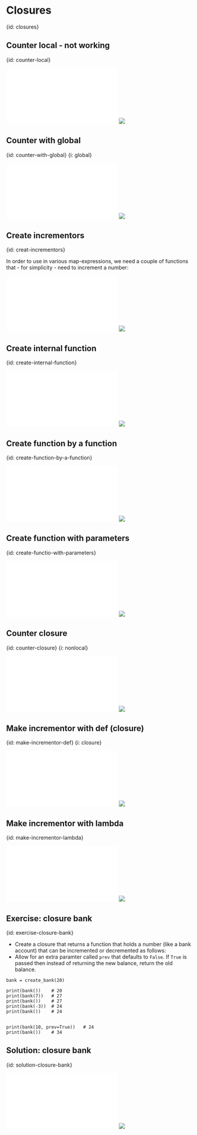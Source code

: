 # Closures
{id: closures}

## Counter local - not working
{id: counter-local}

![](examples/closures/counter_local.py)
![](examples/closures/counter_local.out)


## Counter with global
{id: counter-with-global}
{i: global}

![](examples/closures/counter_global.py)
![](examples/closures/counter_global.out)

## Create incrementors
{id: creat-incrementors}

In order to use in various map-expressions, we need a couple of
functions that - for simplicity - need to increment a number:

![](examples/closures/create_incrementors.py)
![](examples/closures/create_incrementors.out)


## Create internal function
{id: create-internal-function}

![](examples/closures/create_internal_func.py)
![](examples/closures/create_internal_func.out)


## Create function by a function
{id: create-function-by-a-function}

![](examples/closures/create_func.py)
![](examples/closures/create_func.out)


## Create function with parameters
{id: create-functio-with-parameters}

![](examples/closures/create_param_func.py)
![](examples/closures/create_param_func.out)


## Counter closure
{id: counter-closure}
{i: nonlocal}

![](examples/closures/counter.py)
![](examples/closures/counter.out)



## Make incrementor with def (closure)
{id: make-incrementor-def}
{i: closure}

![](examples/closures/make_incrementor_def.py)
![](examples/closures/make_incrementor_def.out)


## Make incrementor with lambda
{id: make-incrementor-lambda}

![](examples/closures/make_incrementor.py)
![](examples/closures/make_incrementor.out)


## Exercise: closure bank
{id: exercise-closure-bank}

* Create a closure that returns a function that holds a number (like a bank account) that can be incremented or decremented as follows:
* Allow for an extra paramter called `prev` that defaults to `False`. If `True` is passed then instead of returning the new balance, return the old balance.

```
bank = create_bank(20)

print(bank())    # 20
print(bank(7))   # 27
print(bank())    # 27
print(bank(-3))  # 24
print(bank())    # 24


print(bank(10, prev=True))   # 24
print(bank())    # 34
```


## Solution: closure bank
{id: solution-closure-bank}

![](examples/closures/bank.py)
![](examples/closures/bank.out)

